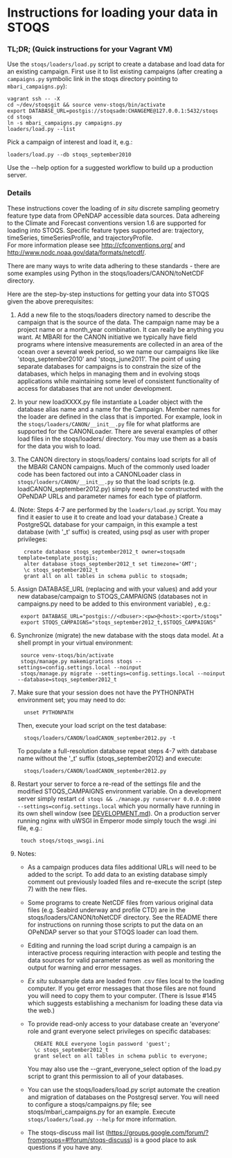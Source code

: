 Instructions for loading your data in STOQS
===========================================

### TL;DR; (Quick instructions for your Vagrant VM)

Use the `stoqs/loaders/load.py` script to create a database and load data for an existing campaign. First
use it to list existing campaigns (after creating a `campaigns.py` symbolic link in
the stoqs directory pointing to `mbari_campaigns.py`):

    vagrant ssh -- -X
    cd ~/dev/stoqsgit && source venv-stoqs/bin/activate
    export DATABASE_URL=postgis://stoqsadm:CHANGEME@127.0.0.1:5432/stoqs
    cd stoqs
    ln -s mbari_campaigns.py campaigns.py
    loaders/load.py --list

Pick a campaign of interest and load it, e.g.:

    loaders/load.py --db stoqs_september2010

Use the --help option for a suggested workflow to build up a production server.


### Details
 
These instructions cover the loading of *in situ* discrete sampling geometry feature type 
data from OPeNDAP accessible data sources.  Data adhereing to the Climate and Forecast
conventions version 1.6 are supported for loading into STOQS.  Specific feature types
supported are: trajectory, timeSeries, timeSeriesProfile, and trajectoryProfile.  
For more information please see http://cfconventions.org/
and http://www.nodc.noaa.gov/data/formats/netcdf/.

There are many ways to write data adhering to these standards - there are some examples
using Python in the stoqs/loaders/CANON/toNetCDF directory.

Here are the step-by-step instuctions for getting your data into STOQS given the above
prerequisites:

1. Add a new file to the stoqs/loaders directory named to describe the campaign that is 
   the source of the data.  The campaign name may be a project name or a month_year
   combination.  It can really be anything you want.  At MBARI for the CANON initiative
   we typically have field programs where intensive measurements are collected in
   an area of the ocean over a several week period, so we name our campaigns like
   like 'stoqs_september2010' and 'stoqs_june2011'.
   The point of using separate databases for campaigns is to constrain the size
   of the databases, which helps in managing them and in evolving stoqs applications
   while maintaining some level of consistent functionality of access for databases
   that are not under development.
   
2. In your new loadXXXX.py file instantiate a Loader object with the database alias name
   and a name for the Campaign.  Member names for the loader are defined in the class that
   is imported.  For example, look in the `stoqs/loaders/CANON/__init__.py` file for what platforms
   are supported for the CANONLoader.  There are several examples of other load files in
   the stoqs/loaders/ directory.  You may use them as a basis for the data you wish to load.

3. The CANON directory in stoqs/loaders/ contains load scripts for all of the MBARI CANON
   campaigns.  Much of the commonly used loader code has been factored out into a 
   CANONLoader class in `stoqs/loaders/CANON/__init__.py` so that the load scripts (e.g. 
   loadCANON_september2012.py) simply need to be constructed with the OPeNDAP URLs
   and parameter names for each type of platform.
   
4. (Note: Steps 4-7 are performed by the `loaders/load.py` script. You may find it easier to 
   use it to create and load your database.) Create a PostgreSQL database for your campaign, 
   in this example a test database (with '_t' suffix) is created, using psql as user with proper 
   privileges:

         create database stoqs_september2012_t owner=stoqsadm template=template_postgis;
         alter database stoqs_september2012_t set timezone='GMT';
         \c stoqs_september2012_t
         grant all on all tables in schema public to stoqsadm;

5. Assign DATABASE_URL (replacing <dbuser> <pw> <host> and <port> with your 
   values) and add your new database/campaign to STOQS_CAMPAIGNS (databases
   not in campaigns.py need to be added to this environment variable) , e.g.:

        export DATABASE_URL="postgis://<dbuser>:<pw>@<host>:<port>/stoqs"
        export STOQS_CAMPAIGNS="stoqs_september2012_t,$STOQS_CAMPAIGNS"

6. Synchronize (migrate) the new database with the stoqs data model.  At a shell prompt 
   in your virtual environment:

        source venv-stoqs/bin/activate
        stoqs/manage.py makemigrations stoqs --settings=config.settings.local --noinput
        stoqs/manage.py migrate --settings=config.settings.local --noinput --database=stoqs_september2012_t

7. Make sure that your session does not have the PYTHONPATH environment set; you may need to do:

         unset PYTHONPATH

   Then, execute your load script on the test database:

         stoqs/loaders/CANON/loadCANON_september2012.py -t

   To populate a full-resolution database repeat steps 4-7 with database name without the 
   '_t' suffix (stoqs_september2012) and execute:

         stoqs/loaders/CANON/loadCANON_september2012.py 

8. Restart your server to force a re-read of the settings file and the modified 
   STOQS_CAMPAIGNS environment variable.  On a development server simply restart 
   `cd stoqs && ./manage.py runserver 0.0.0.0:8000 --settings=config.settings.local`
   which you normally have running in its own shell window (see 
   [DEVELOPMENT.md](DEVELOPMENT.md)).  On a production server running nginx with 
   uWSGI in Emperor mode simply touch the wsgi .ini file, e.g.:

        touch stoqs/stoqs_uwsgi.ini

9. Notes:

    - As a campaign produces data files additional URLs will need to be added to the script.  To add
      data to an existing database simply comment out previously loaded files and re-execute
      the script (step 7) with the new files.
    - Some programs to create NetCDF files from various original data files (e.g. Seabird underway 
      and profile CTD) are in the stoqs/loaders/CANON/toNetCDF directory.  See the README
      there for instructions on running those scripts to put the data on an OPeNDAP server
      so that your STOQS loader can load them.
    - Editing and running the load script during a campaign is an interactive process requiring
      interaction with people and testing the data sources for valid parameter names as well
      as monitoring the output for warning and error messages.
    - *Ex situ* subsample data are loaded from .csv files local to the loading computer.  If
      you get error messages that those files are not found you will need to copy them to
      your computer.  (There is Issue #145 which suggests establishing a mechanism for 
      loading these data via the web.)
    - To provide read-only access to your database create an 'everyone' role and grant everyone
      select privileges on specific databases:

            CREATE ROLE everyone login password 'guest';
            \c stoqs_september2012_t
            grant select on all tables in schema public to everyone;

      You may also use the --grant_everyone_select option of the load.py script to grant this
      permission to all of your databases.

    - You can use the stoqs/loaders/load.py script automate the creation and migration 
      of databases on the Postgresql server.  You will need to configure a stoqs/campaigns.py 
      file; see stoqs/mbari_campaigns.py for an example.  Execute `stoqs/loaders/load.py --help`
      for more information.

    - The stoqs-discuss mail list (https://groups.google.com/forum/?fromgroups=#!forum/stoqs-discuss)
      is a good place to ask questions if you have any.

